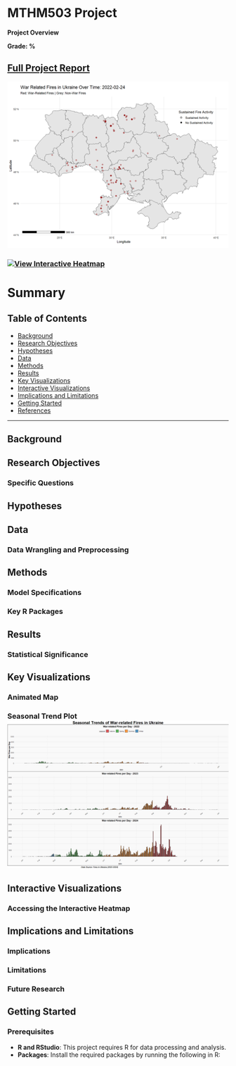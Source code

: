 # MTHM503 Project

**Project Overview**  

**Grade: %**

## [Full Project Report](./MTHM503_Project.pdf) 


![Ukraine War Fires Animation](./Plots%20and%20Tables/ukraine_fire_animation.gif)


### [![View Interactive Heatmap](https://img.shields.io/badge/Interactive%20Heatmap-View%20Here-blue?style=for-the-badge)](https://KetchupJL.github.io/university-projects/Predicted%20Probabilities%20of%20War-Related%20Fires%20Heatmap.html)

# Summary

## Table of Contents
- [Background](#background)
- [Research Objectives](#research-objectives)
- [Hypotheses](#hypotheses)
- [Data](#data)
- [Methods](#methods)
- [Results](#results)
- [Key Visualizations](#key-visualizations)
- [Interactive Visualizations](#interactive-visualizations)
- [Implications and Limitations](#implications-and-limitations)
- [Getting Started](#getting-started)
- [References](#references)

---

## Background

## Research Objectives

### Specific Questions


## Hypotheses


## Data


### Data Wrangling and Preprocessing


## Methods


### Model Specifications


### Key R Packages


## Results


### Statistical Significance


## Key Visualizations

### Animated Map


### Seasonal Trend Plot  ![Ukraine War Fires Animation](./Plots%20and%20Tables/Seasonal%20Trends%20Plot.png)

## Interactive Visualizations

### Accessing the Interactive Heatmap

## Implications and Limitations

### Implications


### Limitations


### Future Research

## Getting Started

### Prerequisites
- **R and RStudio**: This project requires R for data processing and analysis.
- **Packages**: Install the required packages by running the following in R:
  ```R
